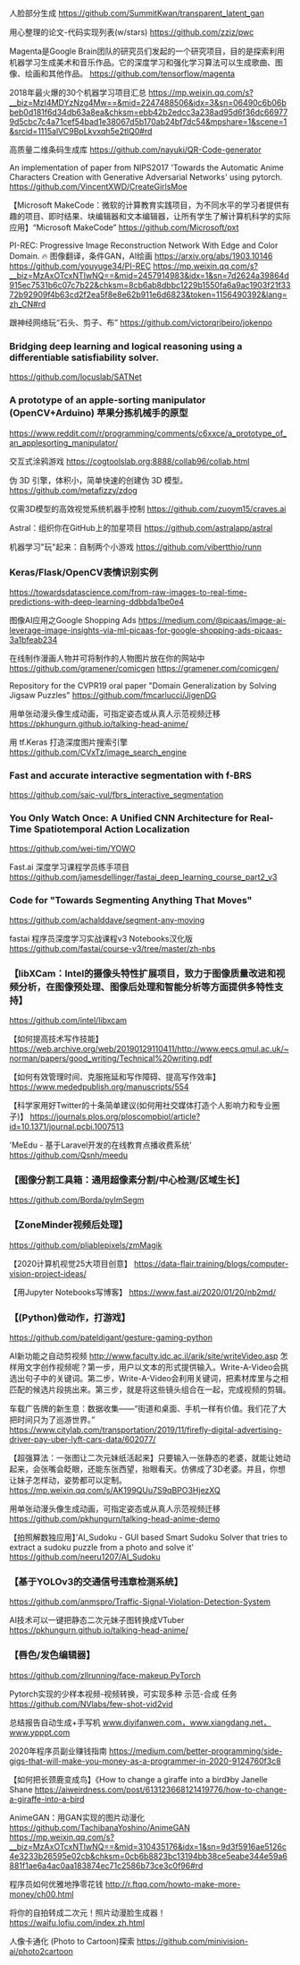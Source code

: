 人脸部分生成
https://github.com/SummitKwan/transparent_latent_gan

用心整理的论文-代码实现列表(w/stars)
https://github.com/zziz/pwc

Magenta是Google Brain团队的研究员们发起的一个研究项目，目的是探索利用机器学习生成美术和音乐作品。它的深度学习和强化学习算法可以生成歌曲、图像、绘画和其他作品。
https://github.com/tensorflow/magenta

2018年最火爆的30个机器学习项目汇总
https://mp.weixin.qq.com/s?__biz=MzI4MDYzNzg4Mw==&mid=2247488506&idx=3&sn=06490c6b06bbeb0d181f6d34db63a8ea&chksm=ebb42b2edcc3a238ad95d6f36dc669779d5cbc7c4a71cef54bad1e38067d5b170ab24bf7dc54&mpshare=1&scene=1&srcid=1115alVC9BpLkvxqh5e2tlQ0#rd

高质量二维条码生成库
https://github.com/nayuki/QR-Code-generator

An implementation of paper from NIPS2017 'Towards the Automatic Anime Characters Creation with Generative Adversarial Networks' using pytorch.
https://github.com/VincentXWD/CreateGirlsMoe

【Microsoft MakeCode：微软的计算教育实践项目，为不同水平的学习者提供有趣的项目、即时结果、块编辑器和文本编辑器，让所有学生了解计算机科学的实际应用】“Microsoft MakeCode”
https://github.com/Microsoft/pxt

PI-REC: Progressive Image Reconstruction Network With Edge and Color Domain. 🔥 图像翻译，条件GAN，AI绘画 https://arxiv.org/abs/1903.10146
https://github.com/youyuge34/PI-REC
https://mp.weixin.qq.com/s?__biz=MzAxOTcxNTIwNQ==&mid=2457914983&idx=1&sn=7d2624a39864d915ec7531b6c07c7b22&chksm=8cb6ab8dbbc1229b1550fa6a9ac1903f21f3372b92909f4b63cd2f2ea5f8e8e62b911e6d6823&token=1156490392&lang=zh_CN#rd

跟神经网络玩“石头、剪子、布”
https://github.com/victorqribeiro/jokenpo

### Bridging deep learning and logical reasoning using a differentiable satisfiability solver.
https://github.com/locuslab/SATNet

### A prototype of an apple-sorting manipulator (OpenCV+Arduino) 苹果分拣机械手的原型
https://www.reddit.com/r/programming/comments/c6xxce/a_prototype_of_an_applesorting_manipulator/

交互式涂鸦游戏
https://cogtoolslab.org:8888/collab96/collab.html

伪 3D 引擎，体积小，简单快速的创建伪 3D 模型。
https://github.com/metafizzy/zdog

仅需3D模型的高效视觉系统机器手控制
https://github.com/zuoym15/craves.ai

Astral：组织你在GitHub上的加星项目
https://github.com/astralapp/astral

机器学习"玩"起来：自制两个小游戏
https://github.com/vibertthio/runn

### Keras/Flask/OpenCV表情识别实例
https://towardsdatascience.com/from-raw-images-to-real-time-predictions-with-deep-learning-ddbbda1be0e4

图像AI应用之Google Shopping Ads
https://medium.com/@picaas/image-ai-leverage-image-insights-via-ml-picaas-for-google-shopping-ads-picaas-3a1bfeab234

在线制作漫画人物并可将制作的人物图片放在你的网站中
https://github.com/gramener/comicgen https://gramener.com/comicgen/

Repository for the CVPR19 oral paper "Domain Generalization by Solving Jigsaw Puzzles"
https://github.com/fmcarlucci/JigenDG

用单张动漫头像生成动画，可指定姿态或从真人示范视频迁移
https://pkhungurn.github.io/talking-head-anime/

用 tf.Keras 打造深度图片搜索引擎
https://github.com/CVxTz/image_search_engine

### Fast and accurate interactive segmentation with f-BRS
https://github.com/saic-vul/fbrs_interactive_segmentation

### You Only Watch Once: A Unified CNN Architecture for Real-Time Spatiotemporal Action Localization
https://github.com/wei-tim/YOWO

Fast.ai 深度学习课程学员练手项目
https://github.com/jamesdellinger/fastai_deep_learning_course_part2_v3

### Code for "Towards Segmenting Anything That Moves"
https://github.com/achalddave/segment-any-moving

fastai 程序员深度学习实战课程v3 Notebooks汉化版
https://github.com/fastai/course-v3/tree/master/zh-nbs

### 【libXCam：Intel的摄像头特性扩展项目，致力于图像质量改进和视频分析，在图像预处理、图像后处理和智能分析等方面提供多特性支持】
https://github.com/intel/libxcam

【如何提高技术写作技能】
https://web.archive.org/web/20190129110411/http://www.eecs.qmul.ac.uk/~norman/papers/good_writing/Technical%20writing.pdf

【如何有效管理时间、克服拖延和写作障碍、提高写作效率】
https://www.mededpublish.org/manuscripts/554

【科学家用好Twitter的十条简单建议(如何用社交媒体打造个人影响力和专业圈子)】
https://journals.plos.org/ploscompbiol/article?id=10.1371/journal.pcbi.1007513

'MeEdu - 基于Laravel开发的在线教育点播收费系统'
https://github.com/Qsnh/meedu

### 【图像分割工具箱：通用超像素分割/中心检测/区域生长】
https://github.com/Borda/pyImSegm

### 【ZoneMinder视频后处理】
https://github.com/pliablepixels/zmMagik

【2020计算机视觉25大项目创意】
https://data-flair.training/blogs/computer-vision-project-ideas/

【用Jupyter Notebooks写博客】
https://www.fast.ai/2020/01/20/nb2md/

### 【(Python)做动作，打游戏】
https://github.com/pateldigant/gesture-gaming-python

AI新功能之自动剪视频
http://www.faculty.idc.ac.il/arik/site/writeVideo.asp 怎样用文字创作视频呢？第一步，用户以文本的形式提供输入。Write-A-Video会挑选出句子中的关键词。第二步，Write-A-Video会利用关键词，把素材库里与之相匹配的候选片段挑出来。第三步，就是将这些镜头组合在一起，完成视频的剪辑。

车载广告牌的新生意：数据收集——“街道和桌面、手机一样有价值。我们花了大把时间只为了巡游世界。”
https://www.citylab.com/transportation/2019/11/firefly-digital-advertising-driver-pay-uber-lyft-cars-data/602077/

【超强算法：一张图让二次元妹纸活起来】只要输入一张静态的老婆，就能让她动起来，会张嘴会眨眼，还能东张西望，抬眼看天。仿佛成了3D老婆。并且，你想让妹子怎样动，姿势都可以定制。
https://mp.weixin.qq.com/s/AK199QUu7S9qBPO3HjezXQ

用单张动漫头像生成动画，可指定姿态或从真人示范视频迁移
https://github.com/pkhungurn/talking-head-anime-demo

【拍照解数独应用】’AI_Sudoku - GUI based Smart Sudoku Solver that tries to extract a sudoku puzzle from a photo and solve it' 
https://github.com/neeru1207/AI_Sudoku

### 【基于YOLOv3的交通信号违章检测系统】
https://github.com/anmspro/Traffic-Signal-Violation-Detection-System

AI技术可以一键把静态二次元妹子图转换成VTuber
https://pkhungurn.github.io/talking-head-anime/

### 【唇色/发色编辑器】
https://github.com/zllrunning/face-makeup.PyTorch

Pytorch实现的少样本视频-视频转换，可实现多种 示范-合成 任务
https://github.com/NVlabs/few-shot-vid2vid

总结报告自动生成+手写机 
www.diyifanwen.com，www.xiangdang.net，www.ypppt.com

2020年程序员副业赚钱指南
https://medium.com/better-programming/side-gigs-that-will-make-you-money-as-a-programmer-in-2020-9124760f3c8

【如何把长颈鹿变成鸟】《How to change a giraffe into a bird》by Janelle Shane
https://aiweirdness.com/post/613123668121419776/how-to-change-a-giraffe-into-a-bird

AnimeGAN：用GAN实现的图片动漫化
https://github.com/TachibanaYoshino/AnimeGAN https://mp.weixin.qq.com/s?__biz=MzAxOTcxNTIwNQ==&mid=310435176&idx=1&sn=9d3f5916ae5126c4e3233b26595e02cb&chksm=0cb6b8823bc13194bb38ce5eabe344e59a6881f1ae6a4ac0aa183874ec71c2586b73ce3c0f96#rd

程序员如何优雅地挣零花钱
http://r.ftqq.com/howto-make-more-money/ch00.html

将你的自拍转成二次元！照片动漫脸生成器！
https://waifu.lofiu.com/index.zh.html

人像卡通化 (Photo to Cartoon)探索
https://github.com/minivision-ai/photo2cartoon
